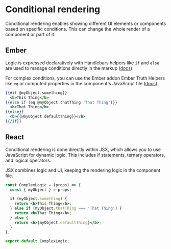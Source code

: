 # Conditional rendering

Conditional rendering enables showing different UI elements or components based on specific conditions. This can change the whole render of a component or part of it.

## Ember 

Logic is expressed declaratively with Handlebars helpers like `if` and `else` are used to manage conditions directly in the markup ([docs](https://handlebarsjs.com/guide/builtin-helpers.html)). 

For complex conditions, you can use the Ember addon Ember Truth Helpers like `eq` or computed properties in the component's JavaScript file ([docs](https://github.com/jmurphyau/ember-truth-helpers?tab=readme-ov-file#usage)).

```hbs
{{#if @myObject.something}}
  <b>This Thing</b>
{{else if (eq @myObject.thatThing 'That Thing')}}
  <b>That Thing</b>
{{else}}
  <b>{{@myObject.defaultThing}}</b>
{{/if}}
```

## React

Conditional rendering is done directly within JSX, which allows you to use JavaScript for dynamic logic. This includes if statements, ternary operators, and logical operators. 

JSX combines logic and UI, keeping the rendering logic in the component file.

```jsx
const ComplexLogic = (props) => {
  const { myObject } = props;

  if (myObject.something) {
    return <b>This Thing</b>;
  } else if (myObject.thatThing === 'That Thing') {
    return <b>That Thing</b>;
  } else {
    return <b>{myObject.defaultThing}</b>;
  }
};

export default ComplexLogic;
```